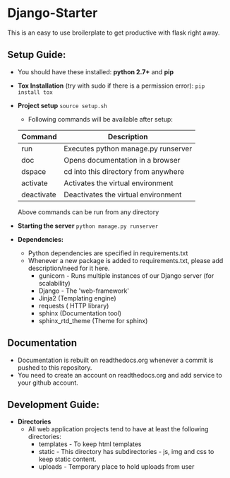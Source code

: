 # Django-Starter

This is an easy to use broilerplate to get productive with flask right away.


## Setup Guide:
  * You should have these installed:  **python 2.7+** and **pip**
  * **Tox Installation** (try with sudo if there is a permission error):
                ```
                pip install tox
                ```
  * **Project setup**
                ```
                source setup.sh
                ```
    * Following commands will be available after setup:


    | Command    | Description                            |
    |------------|----------------------------------------|
    | run        | Executes python manage.py runserver    |
    | doc        | Opens documentation in a browser       |
    | dspace     | cd into this directory from anywhere   |
    | activate   | Activates the virtual environment      |
    | deactivate | Deactivates the virtual environment    |

      Above commands can be run from any directory

  * **Starting the server**
                ```
                python manage.py runserver
                ```
  * **Dependencies:**
    * Python dependencies are specified in requirements.txt
    * Whenever a new package is added to requirements.txt, please add description/need for it here.
       * gunicorn -  Runs multiple instances of our Django server (for scalability)
       * Django - The 'web-framework'
       * Jinja2  (Templating engine)
       * requests ( HTTP library)
       * sphinx (Documentation tool)
       * sphinx_rtd_theme (Theme for sphinx)


## Documentation
  * Documentation is rebuilt on readthedocs.org whenever a commit is pushed to this repository.
  * You need to create an account on readthedocs.org and add service to your github account.


## Development Guide:

   * **Directories**
       * All web application projects tend to have at least the following directories:
           * templates - To keep html templates
           * static - This directory has subdirectories - js, img and css to keep static content.
           * uploads - Temporary place to hold uploads from user
